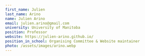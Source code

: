 ```yaml
---
first_name: Julien
last_name: Arino
name: Julien Arino
email: julien.arino@gmail.com
university: University of Manitoba
position: Professor
website: https://julien-arino.github.io/
position_in_school: Organising Committee & Website maintainer
photo: /assets/images/arino.webp
---
```


